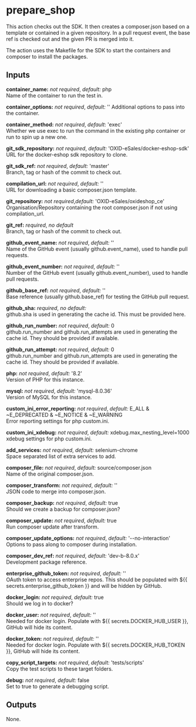 # prepare_shop

This action checks out the SDK. It then creates a composer.json based on a template
or contained in a given repository. In a pull request event, the base ref is checked
out and the given PR is merged into it.

The action uses the Makefile for the SDK to start the containers and composer to
install the packages.

## Inputs

**container_name:** *not required*, *default:* php  
Name of the container to run the test in.

**container_options:** *not required*, *default:* ''
Additional options to pass into the container.

**container_method:** *not required*, *default*: 'exec'  
Whether we use exec to run the command in the existing php container or run to
spin up a new one.

**git_sdk_repository:** *not required*, *default:* 'OXID-eSales/docker-eshop-sdk'  
URL for the docker-eshop sdk repository to clone.

**git_sdk_ref:** *not required*, *default:* 'master'  
Branch, tag or hash of the commit to check out.

**compilation_url:** *not required*, *default:* ''  
URL for downloading a basic composer.json template.

**git_repository:** *not required*,*default:* 'OXID-eSales/oxideshop_ce'  
Organisation/Repository containing the root composer.json if not using compilation_url.

**git_ref:** *required*, *no default*  
Branch, tag or hash of the commit to check out.

**github_event_name:** *not required*, *default:* ''  
Name of the GitHub event (usually github.event_name), used to handle pull requests.

**github_event_number:** *not required*, *default:* ''  
Number of the GitHub event (usually github.event_number), used to handle pull requests.

**github_base_ref:** *not required*, *default:* ''  
Base reference (usually github.base_ref) for testing the GitHub pull request.

**github_sha:** *required*, *no default:*  
github.sha is used in generating the cache id. This must be provided here.

**github_run_number:** *not required*, *default:* 0  
github.run_number and github.run_attempts are used in generating the cache id.
They should be provided if available.

**github_run_attempt:** *not required*, *default:* 0  
github.run_number and github.run_attempts are used in generating the cache id.
They should be provided if available.

**php:** *not required*, *default:* '8.2'  
Version of PHP for this instance.

**mysql:** *not required*, *default:* 'mysql-8.0.36'  
Version of MySQL for this instance.

**custom_ini_error_reporting:** *not required*, *default:* E_ALL & ~E_DEPRECATED & ~E_NOTICE & ~E_WARNING    
Error reporting settings for php custom.ini.

**custom_ini_xdebug:** *not required*, *default:* xdebug.max_nesting_level=1000  
xdebug settings for php custom.ini.

**add_services:** *not required*, *default:* selenium-chrome  
Space separated list of extra services to add.

**composer_file:** *not required*, *default:* source/composer.json  
Name of the original composer.json.

**composer_transform:** *not required*, *default:* ''  
JSON code to merge into composer.json.

**composer_backup:** *not required*, *default:* true  
Should we create a backup for composer.json?

**composer_update:** *not required*, *default:* true  
Run composer update after transform.

**composer_update_options:** *not required*, *default:* '--no-interaction'  
Options to pass along to composer during installation.

**composer_dev_ref:** *not required*, *default:* 'dev-b-8.0.x'  
Development package reference.

**enterprise_github_token:** *not required*, *default:* ''  
OAuth token to access enterprise repos. This should be populated with
\${{ secrets.enterprise_github_token }} and will be hidden by GitHub.

**docker_login:** *not required*, *default:* true  
Should we log in to docker?

**docker_user:** *not required*, *default:* ''  
Needed for docker login.
Populate with \${{ secrets.DOCKER_HUB_USER }}, GitHub will hide its content.

**docker_token:** *not required*, *default:* ''  
Needed for docker login.
Populate with \${{ secrets.DOCKER_HUB_TOKEN }}, GitHub will hide its content.

**copy_script_targets:** *not required*, *default:* 'tests/scripts'  
Copy the test scripts to these target folders.

**debug:** *not required*, *default:* false  
Set to true to generate a debugging script.

## Outputs

None.
